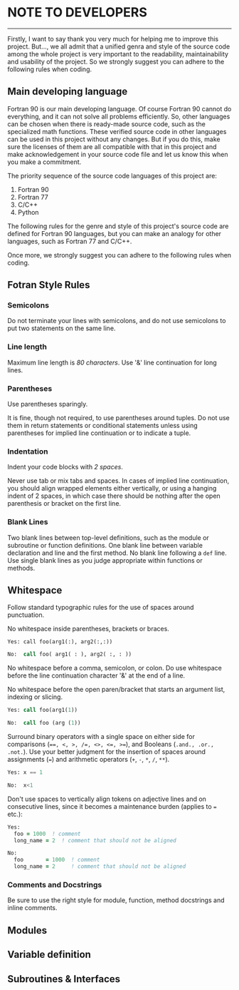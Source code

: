 # NOTE TO DEVELOPERS
------

Firstly, I want to say thank you very much for helping me to improve this
project. But..., we all admit that a unified genra and style of the source code
among the whole project is very important to the readability, maintainability
and usability of the project. So we strongly suggest you can adhere to the 
following rules when coding.

## Main developing language

Fortran 90 is our main developing language.
Of course Fortran 90 cannot do everything, and it can not solve all problems 
efficiently. So, other languages can be chosen when there is ready-made source
code, such as the specialized math functions. These verified source code in 
other languages can be used in this project without any changes. But if you do 
this, make sure the licenses of them are all compatible with that in this
project and make acknowledgement in your source code file and let us know this
when you make a commitment.

The priority sequence of the source code languages of this project are:
1. Fortran 90
2. Fortran 77
3. C/C++
4. Python

The following rules for the genre and style of this project's source code are
defined for Fortran 90 languages, but you can make an analogy for other
languages, such as Fortran 77 and C/C++. 

Once more, we strongly suggest you can adhere to the following rules when
coding.

## Fotran Style Rules

### Semicolons

Do not terminate your lines with semicolons, and do not use semicolons to put
two statements on the same line.

### Line length

Maximum line length is *80 characters*. Use '&' line continuation for long lines.

### Parentheses

Use parentheses sparingly.

It is fine, though not required, to use parentheses around tuples. Do not use
them in return statements or conditional statements unless using parentheses for
implied line continuation or to indicate a tuple.

### Indentation

Indent your code blocks with *2 spaces*. 

Never use tab or mix tabs and spaces. In cases of implied line continuation,
you should align wrapped elements either vertically, or using a hanging indent 
of 2 spaces, in which case there should be nothing after the open parenthesis or
bracket on the first line.

### Blank Lines

Two blank lines between top-level definitions, such as the module or subroutine
or function definitions. One blank line between variable declaration and 
line and the first method. No blank line following a `def` line. Use single
blank lines as you judge appropriate within functions or methods.

## Whitespace

Follow standard typographic rules for the use of spaces around punctuation.

No whitespace inside parentheses, brackets or braces.

```fotran
Yes: call foo(arg1(:), arg2(:,:))
```

```fortran
No:  call foo( arg1( : ), arg2( :, : ))
```

No whitespace before a comma, semicolon, or colon. Do use whitespace before the
line continuation character '&' at the end of a line.

No whitespace before the open paren/bracket that starts an argument list,
indexing or slicing.

```fortran
Yes: call foo(arg1(1))
```

```fortran
No:  call foo (arg (1))
```

Surround binary operators with a single space on either side for comparisons 
(`==, <, >, /=, <>, <=, >=`), and Booleans (`.and., .or., .not.`). 
Use your better judgment for the insertion of spaces around assignments (`=`)
and arithmetic operators (`+`, `-`, `*`, `/`, `**`).

```fortran
Yes: x == 1
```

```fortran
No:  x<1
```

Don't use spaces to vertically align tokens on adjective lines and on
consecutive lines, since it becomes a maintenance burden (applies to `=` etc.):

```fortran
Yes:
  foo = 1000  ! comment
  long_name = 2  ! comment that should not be aligned
```

```fortran
No:
  foo       = 1000  ! comment
  long_name = 2     ! comment that should not be aligned
```

### Comments and Docstrings

Be sure to use the right style for module, function, method docstrings and
inline comments.


## Modules

## Variable definition

## Subroutines & Interfaces